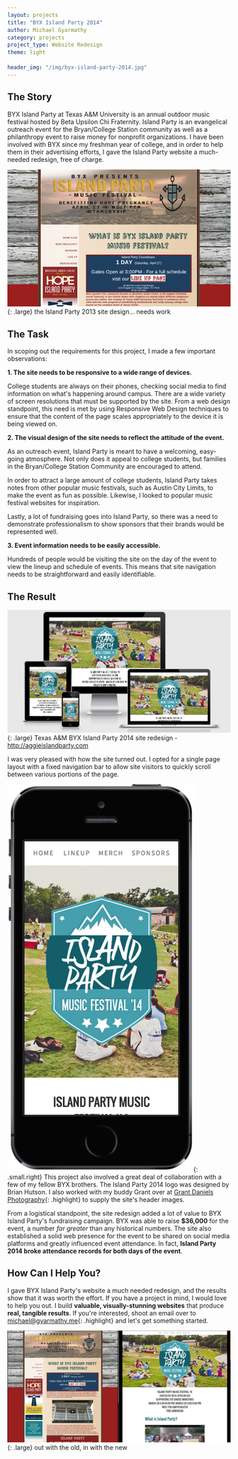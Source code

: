 ```yaml
---
layout: projects
title: "BYX Island Party 2014"
author: Michael Gyarmathy
category: projects
project_type: Website Redesign
theme: light

header_img: "/img/byx-island-party-2014.jpg"
---
```


<h2> The Story </h2>

BYX Island Party at Texas A&amp;M University is an annual outdoor music festival hosted 
by Beta Upsilon Chi Fraternity. Island Party is an evangelical outreach event for the 
Bryan/College Station community as well as a philanthropy event to raise money for 
nonprofit organizations. I have been involved with BYX since my freshman year of college, 
and in order to help them in their advertising efforts, I gave the Island Party website 
a much-needed redesign, free of charge.

![](/img/oldIPsite.png){: .large} <span class="caption">the Island Party 2013 site design... needs work</span>

## The Task

In scoping out the requirements for this project, I made a few important observations:

**1. The site needs to be responsive to a wide range of devices.**

College students are always on their phones, checking social media to find information 
on what's happening around campus. There are a wide variety of screen resolutions that 
must be supported by the site. From a web design standpoint, this need is met by 
using Responsive Web Design techniques to ensure that the content of the page 
scales appropriately to the device it is being viewed on.

**2. The visual design of the site needs to reflect the attitude of the event.**

As an outreach event, Island Party is meant to have a welcoming, easy-going atmosphere. 
Not only does it appeal to college students, but families in the Bryan/College Station 
Community are encouraged to attend.

In order to attract a large amount of college students, Island Party takes notes from 
other popular music festivals, such as Austin City Limits, to make the event as fun 
as possible. Likewise, I looked to popular music festival websites for inspiration.

Lastly, a lot of fundraising goes into Island Party, so there was a need to demonstrate 
professionalism to show sponsors that their brands would be represented well.

**3. Event information needs to be easily accessible.**

Hundreds of people would be visiting the site on the day of the event to view the lineup 
and schedule of events. This means that site navigation needs to be straightforward and 
easily identifiable.

## The Result 

![](/img/islandpartydevices.png){: .large} <span class="caption">Texas A&amp;M BYX Island Party 2014 site redesign - <a class="highlight" href="http://aggieislandparty.com">http://aggieislandparty.com</a></span>

I was very pleased with how the site turned out. I opted for a single page layout with a 
fixed navigation bar to allow site visitors to quickly scroll between various portions of
the page.

![](/img/IPsiteiphone.png){: .small.right} This project also involved a great deal of 
collaboration with a few of my fellow BYX brothers. The Island Party 2014 logo was designed 
by Brian Hutson. I also worked with my buddy Grant over at 
[Grant Daniels Photography](http://www.grantdanielsphotography.com/){: .highlight} 
to supply the site's header images.

From a logistical standpoint, the site redesign added a lot of value to BYX Island Party's 
fundraising campaign. BYX was able to raise **$36,000** for the event, a number *far greater* 
than any historical numbers. The site also established a solid web presence for the event to
be shared on social media platforms and greatly influenced event attendance. In fact, **Island 
Party 2014 broke attendance records for both days of the event**.

## How Can I Help You?

I gave BYX Island Party's website a much needed redesign, and the results show that it was worth 
the effort. If you have a project in mind, I would love to help you out. I build **valuable, 
visually-stunning websites** that produce **real, tangible results**. If you're interested, shoot 
an email over to [michael@gyarmathy.me](mailto:michael@gyarmathy.me){: .highlight} and let's get 
something started.

![](/img/IPsitecomparison.png){: .large} <span class="caption">out with the old, in with the new</span>


